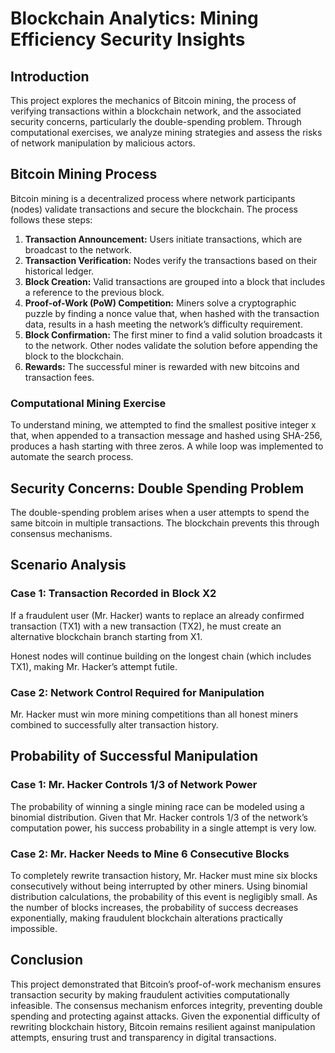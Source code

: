 # Blockchain Analytics: Mining Efficiency Security Insights

## Introduction
This project explores the mechanics of Bitcoin mining, the process of verifying transactions within a blockchain network, and the associated security concerns, particularly the double-spending problem. Through computational exercises, we analyze mining strategies and assess the risks of network manipulation by malicious actors.

## Bitcoin Mining Process
Bitcoin mining is a decentralized process where network participants (nodes) validate transactions and secure the blockchain. The process follows these steps:
1. **Transaction Announcement:** Users initiate transactions, which are broadcast to the network.
2. **Transaction Verification:** Nodes verify the transactions based on their historical ledger.
3. **Block Creation:** Valid transactions are grouped into a block that includes a reference to the previous block.
4. **Proof-of-Work (PoW) Competition:** Miners solve a cryptographic puzzle by finding a nonce value that, when hashed with the transaction data, results in a hash meeting the network’s difficulty requirement.
5. **Block Confirmation:** The first miner to find a valid solution broadcasts it to the network. Other nodes validate the solution before appending the block to the blockchain.
6. **Rewards:** The successful miner is rewarded with new bitcoins and transaction fees.

### Computational Mining Exercise
To understand mining, we attempted to find the smallest positive integer x that, when appended to a transaction message and hashed using SHA-256, produces a hash starting with three zeros. A while loop was implemented to automate the search process.

## Security Concerns: Double Spending Problem
The double-spending problem arises when a user attempts to spend the same bitcoin in multiple transactions. The blockchain prevents this through consensus mechanisms.

## Scenario Analysis
### Case 1: Transaction Recorded in Block X2
If a fraudulent user (Mr. Hacker) wants to replace an already confirmed transaction (TX1) with a new transaction (TX2), he must create an alternative blockchain branch starting from X1.

Honest nodes will continue building on the longest chain (which includes TX1), making Mr. Hacker’s attempt futile.

### Case 2: Network Control Required for Manipulation
Mr. Hacker must win more mining competitions than all honest miners combined to successfully alter transaction history.

## Probability of Successful Manipulation
### Case 1: Mr. Hacker Controls 1/3 of Network Power
The probability of winning a single mining race can be modeled using a binomial distribution.
Given that Mr. Hacker controls 1/3 of the network’s computation power, his success probability in a single attempt is very low.

### Case 2: Mr. Hacker Needs to Mine 6 Consecutive Blocks
To completely rewrite transaction history, Mr. Hacker must mine six blocks consecutively without being interrupted by other miners.
Using binomial distribution calculations, the probability of this event is negligibly small.
As the number of blocks increases, the probability of success decreases exponentially, making fraudulent blockchain alterations practically impossible.

## Conclusion
This project demonstrated that Bitcoin’s proof-of-work mechanism ensures transaction security by making fraudulent activities computationally infeasible. The consensus mechanism enforces integrity, preventing double spending and protecting against attacks. Given the exponential difficulty of rewriting blockchain history, Bitcoin remains resilient against manipulation attempts, ensuring trust and transparency in digital transactions.
